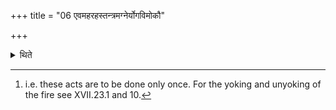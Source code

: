 +++
title = "06 एवमहरहस्तन्त्रमग्नेर्योगविमोकौ"

+++

<details><summary>थिते</summary>

6. This happens every day. The acts of yoking and unyoking (of Agni) (are to be done in a joint manner).[^1]  

[^1]: i.e. these acts are to be done only once. For the yoking and unyoking of the fire see XVII.23.1 and 10.  
</details>
